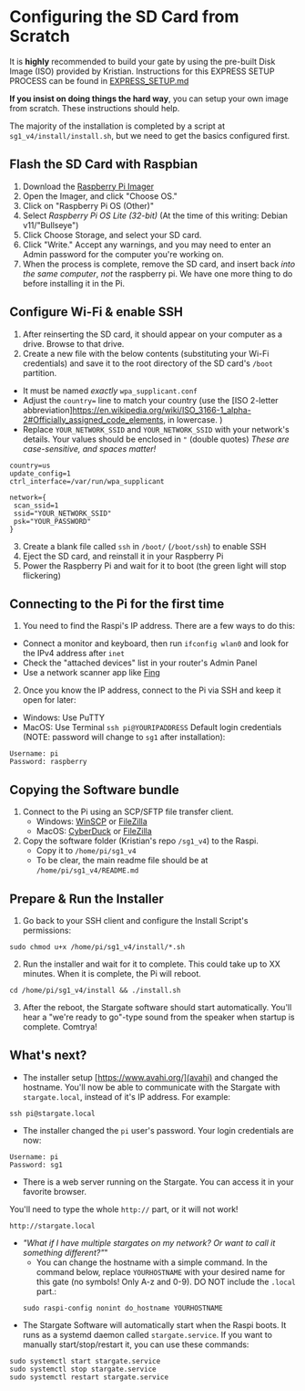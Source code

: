 # Configuring the SD Card from Scratch
It is **highly** recommended to build your gate by using the pre-built Disk Image (ISO) provided by Kristian. Instructions for this EXPRESS SETUP PROCESS can be found in [EXPRESS_SETUP.md](../EXPRESS_SETUP.md)

**If you insist on doing things the hard way**, you can setup your own image from scratch. These instructions should help.

The majority of the installation is completed by a script at `sg1_v4/install/install.sh`, but we need to get the basics configured first.

## Flash the SD Card with Raspbian
1. Download the [Raspberry Pi Imager](https://www.raspberrypi.com/software/)
2. Open the Imager, and click "Choose OS."
3. Click on "Raspberry Pi OS (Other)"
4. Select _Raspberry Pi OS Lite (32-bit)_ (At the time of this writing: Debian v11/"Bullseye")
5. Click Choose Storage, and select your SD card.
6. Click "Write." Accept any warnings, and you may need to enter an Admin password for the computer you're working on.
7. When the process is complete, remove the SD card, and insert back *into the same computer*, _not_ the raspberry pi. We have one more thing to do before installing it in the Pi.

## Configure Wi-Fi & enable SSH
1. After reinserting the SD card, it should appear on your computer as a drive. Browse to that drive.
2. Create a new file with the below contents (substituting your Wi-Fi credentials) and save it to the root directory of the SD card's `/boot` partition.
 - It must be named _exactly_ `wpa_supplicant.conf`
 - Adjust the `country=` line to match your country (use the [ISO 2-letter abbreviation]https://en.wikipedia.org/wiki/ISO_3166-1_alpha-2#Officially_assigned_code_elements, in lowercase. )
 - Replace `YOUR_NETWORK_SSID` and `YOUR_NETWORK_SSID` with your network's details. Your values should be enclosed in `"` (double quotes) *These are case-sensitive, and spaces matter!*
```
country=us
update_config=1
ctrl_interface=/var/run/wpa_supplicant

network={
 scan_ssid=1
 ssid="YOUR_NETWORK_SSID"
 psk="YOUR_PASSWORD"
}
```
3. Create a blank file called `ssh` in `/boot/` (`/boot/ssh`) to enable SSH
4. Eject the SD card, and reinstall it in your Raspberry Pi
5. Power the Raspberry Pi and wait for it to boot (the green light will stop flickering)

## Connecting to the Pi for the first time
1. You need to find the Raspi's IP address. There are a few ways to do this:
  - Connect a monitor and keyboard, then run `ifconfig wlan0` and look for the IPv4 address after `inet`
  - Check the "attached devices" list in your router's Admin Panel
  - Use a network scanner app like [Fing](https://www.fing.com/)
2. Once you know the IP address, connect to the Pi via SSH and keep it open for later:
  - Windows: Use PuTTY
  - MacOS: Use Terminal `ssh pi@YOURIPADDRESS`
  Default login credentials (NOTE: password will change to `sg1` after installation):
  ```
  Username: pi
  Password: raspberry
  ```

## Copying the Software bundle
1. Connect to the Pi using an SCP/SFTP file transfer client.
    - Windows: [WinSCP](https://winscp.net/eng/index.php) or [FileZilla](https://filezilla-project.org/download.php?type=client)
    - MacOS: [CyberDuck](https://cyberduck.io/) or [FileZilla](https://filezilla-project.org/download.php?type=client)
2. Copy the software folder (Kristian's repo `/sg1_v4`) to the Raspi.
    - Copy it to `/home/pi/sg1_v4`
    - To be clear, the main readme file should be at `/home/pi/sg1_v4/README.md`

## Prepare & Run the Installer
1. Go back to your SSH client and configure the Install Script's permissions:
```
sudo chmod u+x /home/pi/sg1_v4/install/*.sh
```
2. Run the installer and wait for it to complete. This could take up to XX minutes. When it is complete, the Pi will reboot.
```
cd /home/pi/sg1_v4/install && ./install.sh
```
3. After the reboot, the Stargate software should start automatically. You'll hear a "we're ready to go"-type sound from the speaker when startup is complete. Comtrya!

## What's next?
- The installer setup [https://www.avahi.org/](avahi) and changed the hostname. You'll now be able to communicate with the Stargate with `stargate.local`, instead of it's IP address. For example:
```
ssh pi@stargate.local
```
- The installer changed the `pi` user's password. Your login credentials are now:
```
Username: pi
Password: sg1
```
- There is a web server running on the Stargate. You can access it in your favorite browser.

You'll need to type the whole `http://` part, or it will not work!
```
http://stargate.local
```
- *"What if I have multiple stargates on my network? Or want to call it something different?"*"
  - You can change the hostname with a simple command. In the command below, replace `YOURHOSTNAME` with your desired name for this gate (no symbols! Only A-z and 0-9). DO NOT include the `.local` part.:
  ```
  sudo raspi-config nonint do_hostname YOURHOSTNAME
  ```
- The Stargate Software will automatically start when the Raspi boots. It runs as a systemd daemon called `stargate.service`. If you want to manually start/stop/restart it, you can use these commands:
```
sudo systemctl start stargate.service
sudo systemctl stop stargate.service
sudo systemctl restart stargate.service
```
